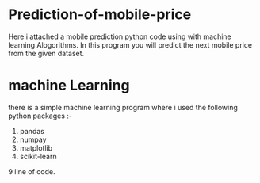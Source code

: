 # Prediction-of-mobile-price
 Here i attached a mobile prediction python code using with machine learning Alogorithms. 
 In this program you will predict the next mobile price from the given dataset.
 
 
 # machine Learning
 
 there is a simple machine learning program where i used the following python packages :-
 
 1. pandas
 2. numpay
 3. matplotlib
 4. scikit-learn


9 line of code.
